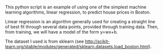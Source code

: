 This python script is an example of using one of the simplest machine learning algorithms, linear regression, to predict house prices in
Boston. 

Linear regression is an algorithm generally used for creating a straight line of best fit through several data points, provided through training data. Then, from training, we will have a model of the form y=wx+b. 

The dataset I used is from sklearn (see http://scikit-learn.org/stable/modules/generated/sklearn.datasets.load_boston.html).



